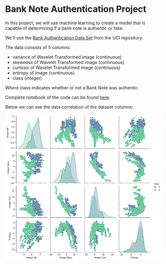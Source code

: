 # Bank Note Authentication Project

In this project, we will use machine learning to create a model that is capable of determining if a bank note is authentic or fake. 

We'll use the [Bank Authentication Data Set](https://archive.ics.uci.edu/ml/datasets/banknote+authentication) from the UCI repository.

The data consists of 5 columns:

* variance of Wavelet Transformed image (continuous)
* skewness of Wavelet Transformed image (continuous)
* curtosis of Wavelet Transformed image (continuous)
* entropy of image (continuous)
* class (integer)

Where class indicates whether or not a Bank Note was authentic.

Complete notebook of the code can be found [here]().

Below we can see the data correlation of the dataset columns:

![datacorr](https://github.com/javadfarshchi/Bank-Note-Authentication-Project/blob/main/datacorr_bank_note.png)
